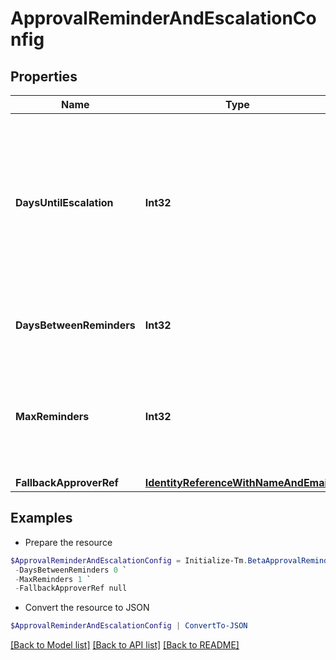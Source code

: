 # ApprovalReminderAndEscalationConfig
## Properties

Name | Type | Description | Notes
------------ | ------------- | ------------- | -------------
**DaysUntilEscalation** | **Int32** | Number of days to wait before the first reminder. If no reminders are configured, then this is the number of days to wait before escalation. | [optional] 
**DaysBetweenReminders** | **Int32** | Number of days to wait between reminder notifications. | [optional] 
**MaxReminders** | **Int32** | Maximum number of reminder notification to send to the reviewer before approval escalation. | [optional] 
**FallbackApproverRef** | [**IdentityReferenceWithNameAndEmail**](IdentityReferenceWithNameAndEmail.md) |  | [optional] 

## Examples

- Prepare the resource
```powershell
$ApprovalReminderAndEscalationConfig = Initialize-Tm.BetaApprovalReminderAndEscalationConfig  -DaysUntilEscalation 0 `
 -DaysBetweenReminders 0 `
 -MaxReminders 1 `
 -FallbackApproverRef null
```

- Convert the resource to JSON
```powershell
$ApprovalReminderAndEscalationConfig | ConvertTo-JSON
```

[[Back to Model list]](../README.md#documentation-for-models) [[Back to API list]](../README.md#documentation-for-api-endpoints) [[Back to README]](../README.md)

